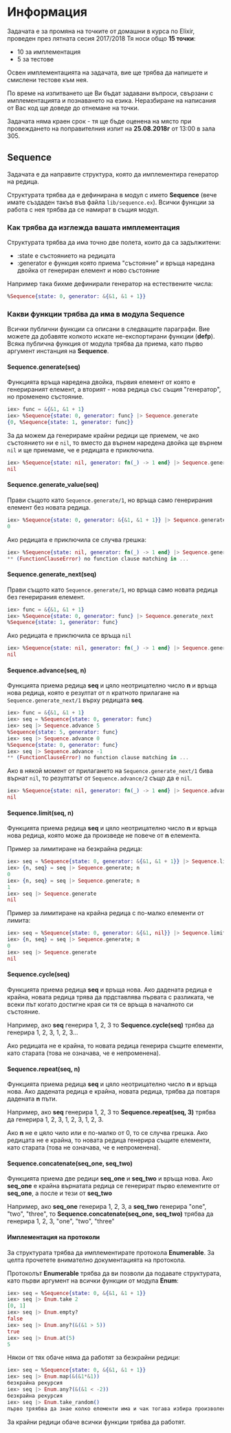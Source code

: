 # Информация

Задачата е за промяна на точките от домашни в курса по Elixir, проведен през лятната сесия 2017/2018
Тя носи общо **15 точки**:
- 10 за имплементация
- 5 за тестове

Освен имплементацията на задачата, вие ще трябва да напишете и смислени тестове към нея.

По време на изпитването ще Ви бъдат задавани въпроси, свързани с имплементацията и познаването на езика. Неразбиране на написания от Вас код ще доведе до отнемане на точки.

Задачата няма краен срок - тя ще бъде оценена на място при провеждането на поправителния изпит на **25.08.2018г** от 13:00 в зала 305.

## Sequence

Задачата е да направите структура, която да имплементира генератор на редица.

Структурата трябва да е дефинирана в модул с името **Sequence** (вече имате създаден такъв във файла `lib/sequence.ex`). Всички функции за работа с нея трябва да се намират в същия модул.

### Как трябва да изглежда вашата имплементация

Структурата трябва да има точно две полета, които да са задължитени:
- :state e състоянието на редицата
- :generator е функция която приема "състояние" и връща наредана двойка от генериран елемент и ново състояние

Например така бихме дефинирали генератор на естествените числа:

```elixir
%Sequence{state: 0, generator: &{&1, &1 + 1}}
```

### Какви функции трябва да имa в модула Sequence

Всички публични функции са описани в следващите параграфи. Вие можете да добавяте колкото искате не-експортирани функции (**defp**). Всяка публична функция от модула трябва да приема, като първо аргумент инстанция на **Sequence**.

#### Sequence.generate(seq)

Функцията връща наредена двойка, първия елемент от която е генерираният елемент, а вторият - нова редица със същия "генератор", но променено състояние.

```elixir
iex> func = &{&1, &1 + 1}
iex> %Sequence{state: 0, generator: func} |> Sequence.generate
{0, %Sequence{state: 1, generator: func}}
```
За да можем да генерираме крайни редици ще приемем, че ако състоянието ни е `nil`, то вместо да върнем наредена двойка ще върнем `nil` и ще приемаме, че е редицата е приключила.

```elixir
iex> %Sequence{state: nil, generator: fn(_) -> 1 end} |> Sequence.generate
nil
```

#### Sequence.generate_value(seq)

Прави същото като `Sequence.generate/1`, но връща само генерирания елемент без новата редица.

```elixir
iex> %Sequence{state: 0, generator: &{&1, &1 + 1}} |> Sequence.generate_value
0
```

Ако редицата е приключила се случва грешка:

```elixir
iex> %Sequence{state: nil, generator: fn(_) -> 1 end} |> Sequence.generate_value
** (FunctionClauseError) no function clause matching in ...
```

#### Sequence.generate_next(seq)

Прави същото като `Sequence.generate/1`, но връща само новата редица без генерирания елемент.

```elixir
iex> func = &{&1, &1 + 1}
iex> %Sequence{state: 0, generator: func} |> Sequence.generate_next
%Sequence{state: 1, generator: func}
```

Ако редицата е приключила се връща `nil`

```elixir
iex> %Sequence{state: nil, generator: fn(_) -> 1 end} |> Sequence.generate_next
nil
```

#### Sequence.advance(seq, n)

Функцията приема редица **seq** и цяло неотрицателно число **n** и връща нова редица, която е резултат от n кратното прилагане на `Sequence.generate_next/1` върху редицата **seq**.

```elixir
iex> func = &{&1, &1 + 1}
iex> seq = %Sequence{state: 0, generator: func}
iex> seq |> Sequence.advance 5
%Sequence{state: 5, generator: func}
iex> seq |> Sequence.advance 0
%Sequence{state: 0, generator: func}
iex> seq |> Sequence.advance -1
** (FunctionClauseError) no function clause matching in ...
```

Ако в някой момент от прилагането на `Sequence.generate_next/1` бива върнат `nil`, то резултатът от `Sequence.advance/2` също да е `nil`.


```elixir
iex> %Sequence{state: nil, generator: fn(_) -> 1 end} |> Sequence.advance(5)
nil
```

#### Sequence.limit(seq, n)

Функцията приема редица **seq** и цяло неотрицателно число **n** и връща нова редица, която може да произведе не повече от **n** елемента.

Пример за лимитиране на безкрайна редица:

```elixir
iex> seq = %Sequence{state: 0, generator: &{&1, &1 + 1}} |> Sequence.limit 2
iex> {n, seq} = seq |> Sequence.generate; n
0
iex> {n, seq} = seq |> Sequence.generate; n
1
iex> seq |> Sequence.generate
nil
```
Пример за лимитиране на крайна редица с по-малко елементи от лимита:

```elixir
iex> seq = %Sequence{state: 0, generator: &{&1, nil}} |> Sequence.limit 2
iex> {n, seq} = seq |> Sequence.generate; n
0
iex> seq |> Sequence.generate
nil
```

#### Sequence.cycle(seq)

Функцията приема редица **seq** и връща нова. Ако дадената редица е крайна, новата редица трява да прдставлява първата с разликата, че всеки път когато достигне края си тя се връща в началното си състояние.

Например, ако **seq** генерира 1, 2, 3 то **Sequence.cycle(seq)** трябва да генерира 1, 2, 3, 1, 2, 3...

Ако редицата не е крайна, то новата редица генерира същите елементи, като старата (това не означава, че е непроменена).

#### Sequence.repeat(seq, n)

Функцията приема редица **seq** и цяло неотрицателно число **n** и връща нова. Ако дадената редица е крайна, новата редица, трябва да повтаря дадената **n** пъти.

Например, ако **seq** генерира 1, 2, 3 то **Sequence.repeat(seq, 3)** трябва да генерира 1, 2, 3, 1, 2, 3, 1, 2, 3.

Ако **n** не е цяло чило или е по-малко от 0, то се случва грешка. Ако редицата не е крайна, то новата редица генерира същите елементи, като старата (това не означава, че е непроменена).

#### Sequence.concatenate(seq_one, seq_two)

Функцията приема две редици **seq_one** и **seq_two** и връща нова. Ако **seq_one** е крайна върнатата редица се генерират първо елементите от **seq_one**, а после и тези от **seq_two**

Например, ако **seq_one** генерира 1, 2, 3, а **seq_two** генерира "one", "two", "three", то **Sequence.concatenate(seq_one, seq_two)** трябва да генерира 1, 2, 3, "one", "two", "three"


#### Имплементация на протоколи

За структурата трябва да имплементирате протокола **Enumerable**. За целта прочетете внимателно документацията на протокола.

Протоколът **Enumerable** трябва да ви позволи да подавате структурата, като първи аргумент на всички функции от модула **Enum**:

```elixir
iex> seq = %Sequence{state: 0, &{&1, &1 + 1}}
iex> seq |> Enum.take 2
[0, 1]
iex> seq |> Enum.empty?
false
iex> seq |> Enum.any?(&(&1 > 5))
true
iex> seq |> Enum.at(5)
5
```

Някои от тях обаче няма да работят за безкрайни редици:


```elixir
iex> seq = %Sequence{state: 0, &{&1, &1 + 1}}
iex> seq |> Enum.map(&(&1*&1))
безкрайна рекурсия
iex> seq |> Enum.any?(&(&1 < -2))
безкрайна рекурсия
iex> seq |> Enum.take_random()
първо тряябва да знае колко елементи има и чак тогава избира произволен от тях
```

За крайни редици обаче всички функции трябва да работят.
